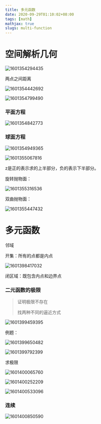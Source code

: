```yaml
---
title: 多元函数
date: 2020-09-29T01:10:02+08:00
tags: [math] 
mathjax: true
slugs: multi-function
---
```


# 空间解析几何

![1601354294435](D:\Blog\source\_posts\多元函数\1601354294435.png)

两点之间距离

![1601354442692](D:\Blog\source\_posts\多元函数\1601354442692.png)

![1601354799490](D:\Blog\source\_posts\多元函数\1601354799490.png)

### **平面方程**

![1601354842773](D:\Blog\source\_posts\多元函数\1601354842773.png)

### 球面方程

![1601354949365](D:\Blog\source\_posts\多元函数\1601354949365.png)

![1601355067816](D:\Blog\source\_posts\多元函数\1601355067816.png)

z是正的表示求的上半部分，负的表示下半部分。

旋转抛物面：

![1601355316536](D:\Blog\source\_posts\多元函数\1601355316536.png)

双曲抛物面：

![1601355447432](D:\Blog\source\_posts\多元函数\1601355447432.png)

# 多元函数

邻域

开集：所有的点都是内点

![1601398417032](D:\Blog\source\_posts\多元函数\1601398417032.png)

闭区域：既包含内点和边界点

### 二元函数的极限

> 证明极限不存在
>
> 找两种不同的逼近方式

![1601399459395](D:\Blog\source\_posts\多元函数\1601399459395.png)

例题：

![1601399650482](D:\Blog\source\_posts\多元函数\1601399650482.png)

![1601399792399](D:\Blog\source\_posts\多元函数\1601399792399.png)

求极限

![1601400065760](D:\Blog\source\_posts\多元函数\1601400065760.png)

![1601400252209](D:\Blog\source\_posts\多元函数\1601400252209.png)

![1601400533096](D:\Blog\source\_posts\多元函数\1601400533096.png)

### 连续

![1601400850590](D:\Blog\source\_posts\多元函数\1601400850590.png)

